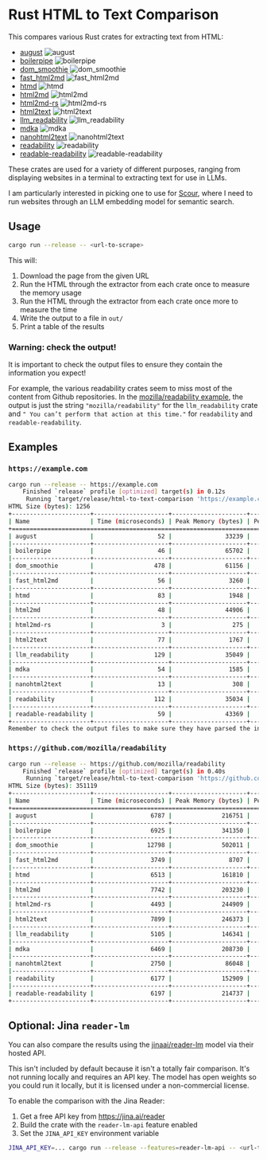 # Rust HTML to Text Comparison

This compares various Rust crates for extracting text from HTML:

- [august](https://crates.io/crates/august) ![august](https://img.shields.io/crates/d/august)
- [boilerpipe](https://crates.io/crates/boilerpipe) ![boilerpipe](https://img.shields.io/crates/d/boilerpipe)
- [dom_smoothie](https://crates.io/crates/dom_smoothie) ![dom_smoothie](https://img.shields.io/crates/d/dom_smoothie)
- [fast_html2md](https://crates.io/crates/fast_html2md) ![fast_html2md](https://img.shields.io/crates/d/fast_html2md)
- [htmd](https://crates.io/crates/htmd) ![htmd](https://img.shields.io/crates/d/htmd)
- [html2md](https://crates.io/crates/html2md) ![html2md](https://img.shields.io/crates/d/html2md)
- [html2md-rs](https://crates.io/crates/html2md-rs) ![html2md-rs](https://img.shields.io/crates/d/html2md-rs)
- [html2text](https://crates.io/crates/html2text) ![html2text](https://img.shields.io/crates/d/html2text)
- [llm_readability](https://crates.io/crates/llm_readability) ![llm_readability](https://img.shields.io/crates/d/llm_readability)
- [mdka](https://crates.io/crates/mdka) ![mdka](https://img.shields.io/crates/d/mdka)
- [nanohtml2text](https://crates.io/crates/nanohtml2text) ![nanohtml2text](https://img.shields.io/crates/d/nanohtml2text)
- [readability](https://crates.io/crates/readability) ![readability](https://img.shields.io/crates/d/readability)
- [readable-readability](https://crates.io/crates/readable-readability) ![readable-readability](https://img.shields.io/crates/d/readable-readability)

These crates are used for a variety of different purposes, ranging from displaying websites in a terminal to extracting text for use in LLMs.

I am particularly interested in picking one to use for [Scour](https://scour.ing), where I need to run websites through an LLM embedding model for semantic search.

## Usage

```sh
cargo run --release -- <url-to-scrape>
```

This will:

1. Download the page from the given URL
2. Run the HTML through the extractor from each crate once to measure the memory usage
3. Run the HTML through the extractor from each crate once more to measure the time
4. Write the output to a file in `out/`
5. Print a table of the results

### Warning: check the output!

It is important to check the output files to ensure they contain the information you expect!

For example, the various readability crates seem to miss most of the content from Github repositories.
In the [mozilla/readability example](#https://github.com/mozilla/readability), the output is just the string `"mozilla/readability"` for the `llm_readability` crate and `" You can’t perform that action at this time."` for `readability` and `readable-readability`.

## Examples

### `https://example.com`

```sh
cargo run --release -- https://example.com
    Finished `release` profile [optimized] target(s) in 0.12s
     Running `target/release/html-to-text-comparison 'https://example.com'`
HTML Size (bytes): 1256
+----------------------+---------------------+---------------------+-------------------------------+---------------------+-------------+------------------------------+
| Name                 | Time (microseconds) | Peak Memory (bytes) | Peak Memory as % of HTML Size | Output Size (bytes) | % Reduction | Output File                  |
+======================================================================================================================================================+
| august               |                  52 |               33239 |                      2646.42% |                 228 | 81.85%      | out/august.txt               |
|----------------------+---------------------+---------------------+-------------------------------+---------------------+-------------+------------------------------|
| boilerpipe           |                  46 |               65702 |                      5231.05% |                 171 | 86.39%      | out/boilerpipe.txt           |
|----------------------+---------------------+---------------------+-------------------------------+---------------------+-------------+------------------------------|
| dom_smoothie         |                 478 |               61156 |                      4869.11% |                 191 | 84.79%      | out/dom_smoothie.txt         |
|----------------------+---------------------+---------------------+-------------------------------+---------------------+-------------+------------------------------|
| fast_html2md         |                  56 |                3260 |                       259.55% |                 229 | 81.77%      | out/fast_html2md.txt         |
|----------------------+---------------------+---------------------+-------------------------------+---------------------+-------------+------------------------------|
| htmd                 |                  83 |                1948 |                       155.10% |                 247 | 80.33%      | out/htmd.txt                 |
|----------------------+---------------------+---------------------+-------------------------------+---------------------+-------------+------------------------------|
| html2md              |                  48 |               44906 |                      3575.32% |                 726 | 42.20%      | out/html2md.txt              |
|----------------------+---------------------+---------------------+-------------------------------+---------------------+-------------+------------------------------|
| html2md-rs           |                   3 |                 275 |                        21.89% |                   0 | 100.00%     | out/html2md-rs.txt           |
|----------------------+---------------------+---------------------+-------------------------------+---------------------+-------------+------------------------------|
| html2text            |                  77 |                1767 |                       140.68% |                 240 | 80.89%      | out/html2text.txt            |
|----------------------+---------------------+---------------------+-------------------------------+---------------------+-------------+------------------------------|
| llm_readability      |                 129 |               35049 |                      2790.53% |                 189 | 84.95%      | out/llm_readability.txt      |
|----------------------+---------------------+---------------------+-------------------------------+---------------------+-------------+------------------------------|
| mdka                 |                  54 |                1585 |                       126.19% |                 241 | 80.81%      | out/mdka.txt                 |
|----------------------+---------------------+---------------------+-------------------------------+---------------------+-------------+------------------------------|
| nanohtml2text        |                  13 |                 308 |                        24.52% |                 250 | 80.10%      | out/nanohtml2text.txt        |
|----------------------+---------------------+---------------------+-------------------------------+---------------------+-------------+------------------------------|
| readability          |                 112 |               35034 |                      2789.33% |                 175 | 86.07%      | out/readability.txt          |
|----------------------+---------------------+---------------------+-------------------------------+---------------------+-------------+------------------------------|
| readable-readability |                  59 |               43369 |                      3452.95% |                 175 | 86.07%      | out/readable-readability.txt |
+----------------------+---------------------+---------------------+-------------------------------+---------------------+-------------+------------------------------+
Remember to check the output files to make sure they have parsed the information you expect!
```

### `https://github.com/mozilla/readability`

```sh
cargo run --release -- https://github.com/mozilla/readability
    Finished `release` profile [optimized] target(s) in 0.40s
     Running `target/release/html-to-text-comparison 'https://github.com/mozilla/readability'`
HTML Size (bytes): 351119
+----------------------+---------------------+---------------------+-------------------------------+---------------------+-------------+------------------------------+
| Name                 | Time (microseconds) | Peak Memory (bytes) | Peak Memory as % of HTML Size | Output Size (bytes) | % Reduction | Output File                  |
+=====================================================================================================================================================================+
| august               |                6787 |              216751 |                        62.31% |               13536 | 96.11%      | out/august.txt               |
|----------------------+---------------------+---------------------+-------------------------------+---------------------+-------------+------------------------------|
| boilerpipe           |                6925 |              341350 |                        98.12% |                 266 | 99.92%      | out/boilerpipe.txt           |
|----------------------+---------------------+---------------------+-------------------------------+---------------------+-------------+------------------------------|
| dom_smoothie         |               12798 |              502011 |                       144.31% |                6446 | 98.15%      | out/dom_smoothie.txt         |
|----------------------+---------------------+---------------------+-------------------------------+---------------------+-------------+------------------------------|
| fast_html2md         |                3749 |                8707 |                         2.50% |               16111 | 95.37%      | out/fast_html2md.txt         |
|----------------------+---------------------+---------------------+-------------------------------+---------------------+-------------+------------------------------|
| htmd                 |                6513 |              161810 |                        46.51% |               14513 | 95.83%      | out/htmd.txt                 |
|----------------------+---------------------+---------------------+-------------------------------+---------------------+-------------+------------------------------|
| html2md              |                7742 |              203230 |                        58.42% |               91829 | 73.60%      | out/html2md.txt              |
|----------------------+---------------------+---------------------+-------------------------------+---------------------+-------------+------------------------------|
| html2md-rs           |                4493 |              244909 |                        70.40% |               18209 | 94.77%      | out/html2md-rs.txt           |
|----------------------+---------------------+---------------------+-------------------------------+---------------------+-------------+------------------------------|
| html2text            |                7899 |              246373 |                        70.82% |               29542 | 91.51%      | out/html2text.txt            |
|----------------------+---------------------+---------------------+-------------------------------+---------------------+-------------+------------------------------|
| llm_readability      |                5105 |              146341 |                        42.07% |                  19 | 99.99%      | out/llm_readability.txt      |
|----------------------+---------------------+---------------------+-------------------------------+---------------------+-------------+------------------------------|
| mdka                 |                6469 |              208730 |                        60.00% |                6948 | 98.00%      | out/mdka.txt                 |
|----------------------+---------------------+---------------------+-------------------------------+---------------------+-------------+------------------------------|
| nanohtml2text        |                2750 |               86048 |                        24.73% |               19163 | 94.49%      | out/nanohtml2text.txt        |
|----------------------+---------------------+---------------------+-------------------------------+---------------------+-------------+------------------------------|
| readability          |                6177 |              152909 |                        43.95% |                  53 | 99.98%      | out/readability.txt          |
|----------------------+---------------------+---------------------+-------------------------------+---------------------+-------------+------------------------------|
| readable-readability |                6197 |              214737 |                        61.73% |                  53 | 99.98%      | out/readable-readability.txt |
+----------------------+---------------------+---------------------+-------------------------------+---------------------+-------------+------------------------------+
```

## Optional: Jina `reader-lm`

You can also compare the results using the [jinaai/reader-lm](https://huggingface.co/jinaai/reader-lm-1.5b) model via their hosted API.

This isn't included by default because it isn't a totally fair comparison.
It's not running locally and requires an API key. The model has open weights so you could run it locally, but it is licensed under a non-commercial license.

To enable the comparison with the Jina Reader:

1. Get a free API key from https://jina.ai/reader
2. Build the crate with the `reader-lm-api` feature enabled
3. Set the `JINA_API_KEY` environment variable

```sh
JINA_API_KEY=... cargo run --release --features=reader-lm-api -- <url-to-scrape>
```
